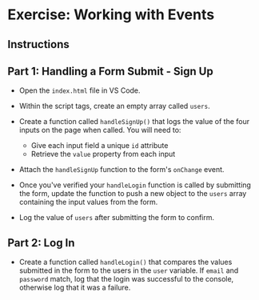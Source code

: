 # Exercise: Working with Events

## Instructions

## Part 1: Handling a Form Submit - Sign Up

- Open the `index.html` file in VS Code. 

- Within the script tags, create an empty array called `users`.

- Create a function called `handleSignUp()` that logs the value of the four inputs on the page when called. You will need to:
    - Give each input field a unique `id` attribute
    - Retrieve the `value` property from each input

- Attach the `handleSignUp` function to the form's `onChange` event.

- Once you've verified your `handleLogin` function is called by submitting the form, update the function to push a new object to the `users` array containing the input values from the form.

- Log the value of `users` after submitting the form to confirm. 

## Part 2: Log In

- Create a function called `handleLogin()` that compares the values submitted in the form to the users in the `user` variable. If `email` and `password` match, log that the login was successful to the console, otherwise log that it was a failure. 
